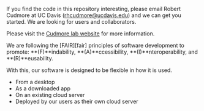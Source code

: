 If you find the code in this repository interesting, please email Robert Cudmore at UC Davis (rhcudmore@ucdavis.edu) and we can get you started. We are looking for users and collaborators.

Please visit the [Cudmore lab website][cudmore] for more information.

[cudmore]: http://robertcudmore.org

We are following the [FAIR][fair] principles of software development to promote: **(F)**indability, **(A)**ccessibility, **(I)**nteroperability, and **(R)**eusability.

With this, our software is designed to be flexible in how it is used.

- From a desktop
- As a downloaded app
- On an existing cloud server
- Deployed by our users as their own cloud server
